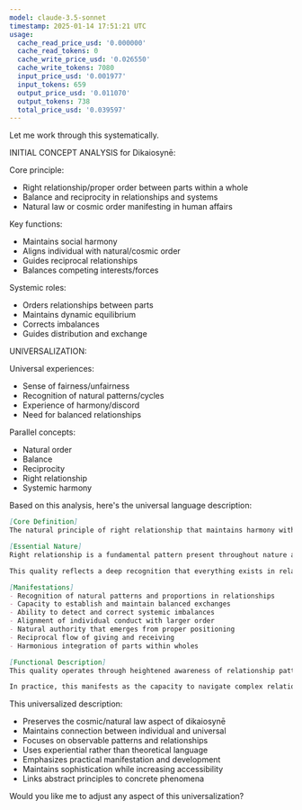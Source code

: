 ```yaml
---
model: claude-3.5-sonnet
timestamp: 2025-01-14 17:51:21 UTC
usage:
  cache_read_price_usd: '0.000000'
  cache_read_tokens: 0
  cache_write_price_usd: '0.026550'
  cache_write_tokens: 7080
  input_price_usd: '0.001977'
  input_tokens: 659
  output_price_usd: '0.011070'
  output_tokens: 738
  total_price_usd: '0.039597'
---
```


Let me work through this systematically.

INITIAL CONCEPT ANALYSIS for Dikaiosynē:

Core principle:
- Right relationship/proper order between parts within a whole
- Balance and reciprocity in relationships and systems
- Natural law or cosmic order manifesting in human affairs

Key functions:
- Maintains social harmony
- Aligns individual with natural/cosmic order
- Guides reciprocal relationships
- Balances competing interests/forces

Systemic roles:
- Orders relationships between parts
- Maintains dynamic equilibrium
- Corrects imbalances
- Guides distribution and exchange

UNIVERSALIZATION:

Universal experiences:
- Sense of fairness/unfairness
- Recognition of natural patterns/cycles
- Experience of harmony/discord
- Need for balanced relationships

Parallel concepts:
- Natural order
- Balance
- Reciprocity
- Right relationship
- Systemic harmony

Based on this analysis, here's the universal language description:

```markdown
[Core Definition]
The natural principle of right relationship that maintains harmony within systems through proper ordering of parts and balanced reciprocity between elements. It manifests as the capacity to recognize, maintain, and restore optimal patterns of relationship at all scales, from individual conduct to cosmic order.

[Essential Nature]
Right relationship is a fundamental pattern present throughout nature and human experience, appearing wherever parts interact within wholes. It manifests as the dynamic balance that naturally emerges when elements are properly aligned with each other and the larger systems they comprise. This ordering principle operates through reciprocal relationships, mutual adjustment, and the maintenance of appropriate proportions and boundaries.

This quality reflects a deep recognition that everything exists in relationship, and that harmony emerges when these relationships align with their natural patterns and proportions. It encompasses both the understanding of what constitutes right relationship and the active capacity to establish and maintain such relationships.

[Manifestations]
- Recognition of natural patterns and proportions in relationships
- Capacity to establish and maintain balanced exchanges
- Ability to detect and correct systemic imbalances
- Alignment of individual conduct with larger order
- Natural authority that emerges from proper positioning
- Reciprocal flow of giving and receiving
- Harmonious integration of parts within wholes

[Functional Description]
This quality operates through heightened awareness of relationship patterns and their natural tendencies toward balance or imbalance. It involves both receptive attunement to existing patterns and active participation in maintaining or restoring optimal relationships. Through repeated observation and engagement with balanced and imbalanced states, one develops an increasingly refined sense of right relationship and the ability to facilitate it.

In practice, this manifests as the capacity to navigate complex relationships while maintaining their inherent balance and proper ordering. It guides conduct through an understanding of natural consequences rather than imposed rules, leading to actions that naturally promote harmony and stability within any system one participates in. This results in sustainable relationships characterized by mutual benefit and natural authority based on appropriate positioning rather than force.
```

This universalized description:
- Preserves the cosmic/natural law aspect of dikaiosynē
- Maintains connection between individual and universal
- Focuses on observable patterns and relationships
- Uses experiential rather than theoretical language
- Emphasizes practical manifestation and development
- Maintains sophistication while increasing accessibility
- Links abstract principles to concrete phenomena

Would you like me to adjust any aspect of this universalization?